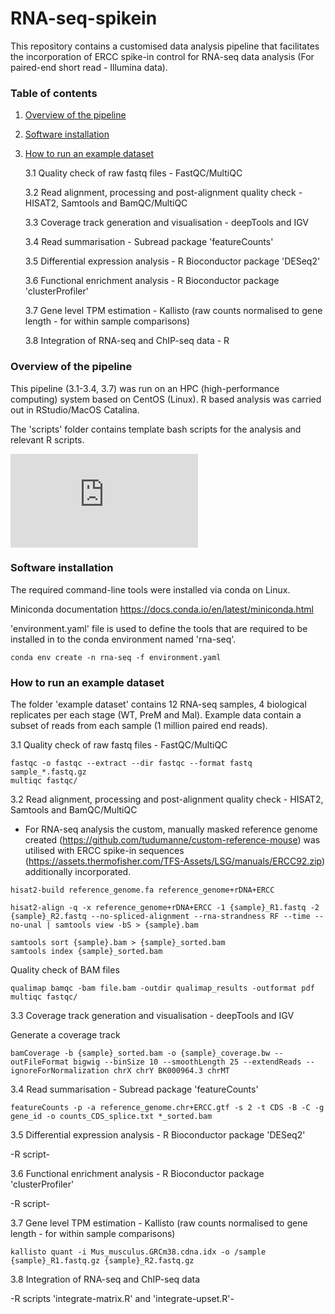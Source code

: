 # RNA-seq-spikein

This repository contains a customised data analysis pipeline that facilitates the incorporation of ERCC spike-in control for RNA-seq data analysis (For paired-end short read - Illumina data). 

### Table of contents 
1. [Overview of the pipeline](#overview-of-the-pipeline)
2. [Software installation](#software-installation)
3. [How to run an example dataset](#how-to-run-an-example-dataset)
  
     3.1 Quality check of raw fastq files - FastQC/MultiQC
  
     3.2 Read alignment, processing and post-alignment quality check - HISAT2, Samtools and BamQC/MultiQC

     3.3 Coverage track generation and visualisation - deepTools and IGV
  
     3.4 Read summarisation - Subread package 'featureCounts'
  
     3.5 Differential expression analysis - R Bioconductor package 'DESeq2'
 
     3.6 Functional enrichment analysis - R Bioconductor package 'clusterProfiler'

     3.7 Gene level TPM estimation - Kallisto (raw counts normalised to gene length - for within sample comparisons)

     3.8 Integration of RNA-seq and ChIP-seq data - R
  

### Overview of the pipeline

This pipeline (3.1-3.4, 3.7) was run on an HPC (high-performance computing) system based on CentOS (Linux). R based analysis was carried out in RStudio/MacOS Catalina.

The 'scripts' folder contains template bash scripts for the analysis and relevant R scripts. 



![alt text](https://github.com/tudumanne/RNA-seq-spikein/files/8024411/rna-seq.pdf)



### Software installation 

The required command-line tools were installed via conda on Linux. 

Miniconda documentation https://docs.conda.io/en/latest/miniconda.html

'environment.yaml' file is used to define the tools that are required to be installed in to the conda environment named 'rna-seq'.

```console
conda env create -n rna-seq -f environment.yaml
```

### How to run an example dataset

The folder 'example dataset' contains 12 RNA-seq samples, 4 biological replicates per each stage (WT, PreM and Mal).
Example data contain a subset of reads from each sample (1 million paired end reads).  
  
3.1 Quality check of raw fastq files - FastQC/MultiQC

```console
fastqc -o fastqc --extract --dir fastqc --format fastq sample_*.fastq.gz
multiqc fastqc/
```
  
3.2 Read alignment, processing and post-alignment quality check - HISAT2, Samtools and BamQC/MultiQC

- For RNA-seq analysis the custom, manually masked reference genome created (https://github.com/tudumanne/custom-reference-mouse) was utilised with ERCC spike-in sequences (https://assets.thermofisher.com/TFS-Assets/LSG/manuals/ERCC92.zip) additionally incorporated.

```console
hisat2-build reference_genome.fa reference_genome+rDNA+ERCC

hisat2-align -q -x reference_genome+rDNA+ERCC -1 {sample}_R1.fastq -2 {sample}_R2.fastq --no-spliced-alignment --rna-strandness RF --time --no-unal | samtools view -bS > {sample}.bam

samtools sort {sample}.bam > {sample}_sorted.bam
samtools index {sample}_sorted.bam
```

Quality check of BAM files

```console
qualimap bamqc -bam file.bam -outdir qualimap_results -outformat pdf
multiqc fastqc/
``` 

3.3 Coverage track generation and visualisation - deepTools and IGV

Generate a coverage track

```console
bamCoverage -b {sample}_sorted.bam -o {sample}_coverage.bw --outFileFormat bigwig --binSize 10 --smoothLength 25 --extendReads --ignoreForNormalization chrX chrY BK000964.3 chrMT 
```
  
3.4 Read summarisation - Subread package 'featureCounts'

```console
featureCounts -p -a reference_genome.chr+ERCC.gtf -s 2 -t CDS -B -C -g gene_id -o counts_CDS_splice.txt *_sorted.bam
```
  
3.5 Differential expression analysis - R Bioconductor package 'DESeq2'

-R script-
 
3.6 Functional enrichment analysis - R Bioconductor package 'clusterProfiler'

-R script-

3.7 Gene level TPM estimation - Kallisto (raw counts normalised to gene length - for within sample comparisons)

```console
kallisto quant -i Mus_musculus.GRCm38.cdna.idx -o /sample {sample}_R1.fastq.gz {sample}_R2.fastq.gz
```

3.8 Integration of RNA-seq and ChIP-seq data

-R scripts 'integrate-matrix.R' and 'integrate-upset.R'-
